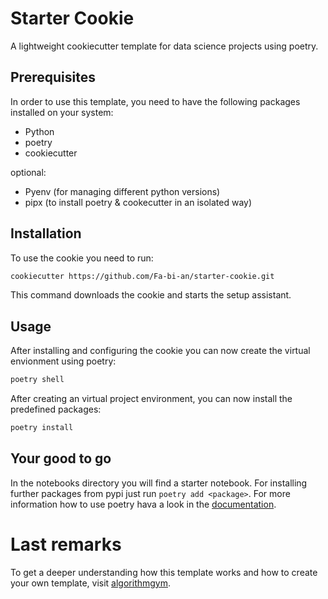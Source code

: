 # Starter Cookie
A lightweight cookiecutter template for data science projects using poetry.

## Prerequisites
In order to use this template, you need to have the following packages installed on your system:

- Python
- poetry
- cookiecutter

optional:
- Pyenv (for managing different python versions)
- pipx (to install poetry & cookecutter in an isolated way)

## Installation 
To use the cookie you need to run:
```bash
cookiecutter https://github.com/Fa-bi-an/starter-cookie.git
```
This command downloads the cookie and starts the setup assistant.

## Usage
After installing and configuring the cookie you can now create the virtual envionment using poetry:

```bash
poetry shell
```
After creating an virtual project environment, you can now install the predefined packages:

```bash
poetry install
````
## Your good to go
In the notebooks directory you will find a starter notebook. For installing further packages from pypi just run `poetry add <package>`. For more information how to use poetry hava a look in the [documentation](https://python-poetry.org/docs/basic-usage/).

# Last remarks
To get a deeper understanding how this template works and how to create your own template, visit [algorithmgym](https://algorithmgym.notion.site/Create-a-cookie-template-54598c90e00341dca38e33b4afce84e5).